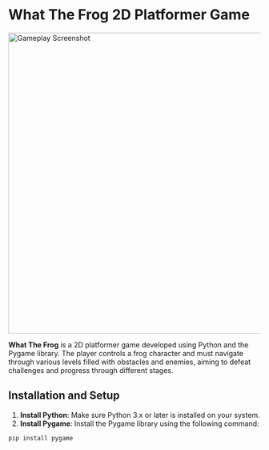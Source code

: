 # What The Frog 2D Platformer Game

<img src="[assets/screenshot.png](https://jirayutnajan.github.io/img/project/game/game%20(4).png)" alt="Gameplay Screenshot" width="600">


**What The Frog** is a 2D platformer game developed using Python and the Pygame library. The player controls a frog character and must navigate through various levels filled with obstacles and enemies, aiming to defeat challenges and progress through different stages.

## Installation and Setup

1. **Install Python**: Make sure Python 3.x or later is installed on your system.
2. **Install Pygame**: Install the Pygame library using the following command:
```bash
pip install pygame
```
